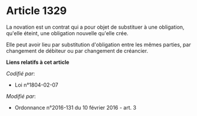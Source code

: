 # Article 1329

La novation est un contrat qui a pour objet de substituer à une obligation, qu'elle éteint, une obligation nouvelle qu'elle
crée. 

Elle peut avoir lieu par substitution d'obligation entre les mêmes parties, par changement de débiteur ou par changement de
créancier.

**Liens relatifs à cet article**

_Codifié par_:

  - Loi n°1804-02-07

_Modifié par_:

  - Ordonnance n°2016-131 du 10 février 2016 - art. 3

